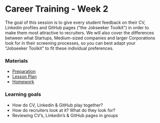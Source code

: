 # Career Training - Week 2

The goal of this session is to give every student feedback on their CV, Linkedin profiles and GitHub pages ("the Jobseeker Toolkit") in order to make them most attractive to recruiters. We will also cover the differences between what Startups, Medium-sized companies and larger Corporations look for in their screening processes, so you can best adapt your "Jobseeker Toolkit" to fit these individual preferences.

### Materials

- [Preparation](./preparation.md)
- [Lesson Plan](./lesson-plan.md)
- [Homework](./homework.md)

### Learning goals

- How do CV, Linkedin & GitHub play together?
- How do recruiters look at it? What do they look for?
- Reviewing CV’s, Linkedin’s & GitHub pages in groups
